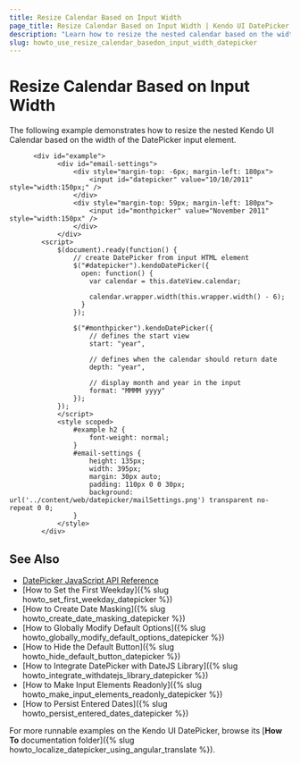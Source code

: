 ```yaml
---
title: Resize Calendar Based on Input Width
page_title: Resize Calendar Based on Input Width | Kendo UI DatePicker
description: "Learn how to resize the nested calendar based on the widthe of the input element of the Kendo UI DatePicker widget."
slug: howto_use_resize_calendar_basedon_input_width_datepicker
---
```


# Resize Calendar Based on Input Width

The following example demonstrates how to resize the nested Kendo UI Calendar based on the width of the DatePicker input element.



```dojo
      <div id="example">
            <div id="email-settings">
                <div style="margin-top: -6px; margin-left: 180px">
                    <input id="datepicker" value="10/10/2011" style="width:150px;" />
                </div>
                <div style="margin-top: 59px; margin-left: 180px">
                    <input id="monthpicker" value="November 2011" style="width:150px" />
                </div>
            </div>
        <script>
            $(document).ready(function() {
                // create DatePicker from input HTML element
                $("#datepicker").kendoDatePicker({
                  open: function() {
                    var calendar = this.dateView.calendar;

                    calendar.wrapper.width(this.wrapper.width() - 6);
                  }
                });

                $("#monthpicker").kendoDatePicker({
                    // defines the start view
                    start: "year",

                    // defines when the calendar should return date
                    depth: "year",

                    // display month and year in the input
                    format: "MMMM yyyy"
                });
            });
            </script>
            <style scoped>
                #example h2 {
                    font-weight: normal;
                }
                #email-settings {
                    height: 135px;
                    width: 395px;
                    margin: 30px auto;
                    padding: 110px 0 0 30px;
                    background: url('../content/web/datepicker/mailSettings.png') transparent no-repeat 0 0;
                }
            </style>
        </div>  
```

## See Also

* [DatePicker JavaScript API Reference](/api/javascript/ui/datepicker)
* [How to Set the First Weekday]({% slug howto_set_first_weekday_datepicker %})
* [How to Create Date Masking]({% slug howto_create_date_masking_datepicker %})
* [How to Globally Modify Default Options]({% slug howto_globally_modify_default_options_datepicker %})
* [How to Hide the Default Button]({% slug howto_hide_default_button_datepicker %})
* [How to Integrate DatePicker with DateJS Library]({% slug howto_integrate_withdatejs_library_datepicker %})
* [How to Make Input Elements Readonly]({% slug howto_make_input_elements_readonly_datepicker %})
* [How to Persist Entered Dates]({% slug howto_persist_entered_dates_datepicker %})

For more runnable examples on the Kendo UI DatePicker, browse its [**How To** documentation folder]({% slug howto_localize_datepicker_using_angular_translate %}).
